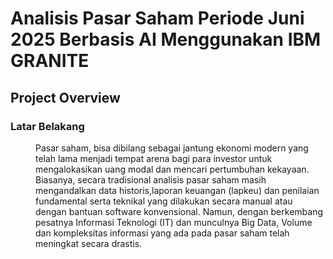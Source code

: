 # Analisis Pasar Saham Periode Juni 2025 Berbasis AI Menggunakan IBM GRANITE
## Project Overview
### Latar Belakang
<dd> Pasar saham, bisa dibilang sebagai jantung ekonomi modern yang telah lama menjadi tempat arena bagi para investor untuk mengalokasikan uang modal dan mencari pertumbuhan kekayaan. Biasanya, secara tradisional analisis pasar saham masih mengandalkan data historis,laporan keuangan (lapkeu) dan penilaian fundamental serta teknikal yang dilakukan secara manual atau dengan bantuan software konvensional. Namun, dengan berkembang pesatnya Informasi Teknologi (IT) dan munculnya Big Data, Volume dan kompleksitas informasi yang ada pada pasar saham telah meningkat secara drastis.
